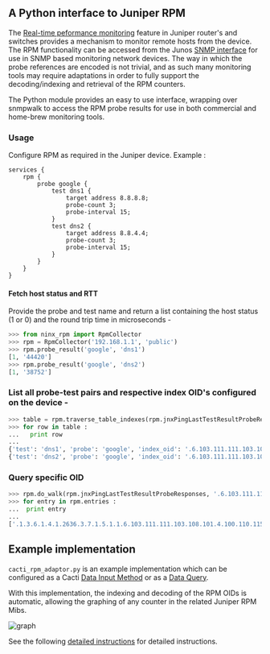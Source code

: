 ## A Python interface to Juniper RPM

The [Real-time peformance monitoring](http://www.juniper.net/techpubs/software/junos-security/junos-security96/junos-security-admin-guide/rpm-ov-section.html) feature in Juniper router's and switches provides a mechanism to monitor remote hosts from the device. The RPM functionality can be accessed from the Junos [SNMP interface](http://www.juniper.net/us/en/local/pdf/app-notes/3500145-en.pdf) for use in SNMP based monitoring network devices. The way in which the probe references are encoded is not trivial, and as such many monitoring tools may require adaptations in order to fully support the decoding/indexing and retrieval of the RPM counters.

The Python module provides an easy to use interface, wrapping over snmpwalk to access the RPM probe results for use in both commercial and home-brew monitoring tools.

### Usage

Configure RPM as required in the Juniper device. Example :
```
services {
    rpm {
        probe google {
            test dns1 {
                target address 8.8.8.8;
                probe-count 3;
                probe-interval 15;
            }
            test dns2 {
                target address 8.8.4.4;
                probe-count 3;
                probe-interval 15;
            }
        }
    }
}
```

#### Fetch host status and RTT
Provide the probe and test name and return a list containing the host status (1 or 0) and the round trip time in microseconds -
```python 
>>> from ninx_rpm import RpmCollector
>>> rpm = RpmCollector('192.168.1.1', 'public')
>>> rpm.probe_result('google', 'dns1')
[1, '44420']
>>> rpm.probe_result('google', 'dns2')
[1, '38752']
```
### List all probe-test pairs and respective index OID's configured on the device -
```python
>>> table = rpm.traverse_table_indexes(rpm.jnxPingLastTestResultProbeResponses)
>>> for row in table :
...   print row
... 
{'test': 'dns1', 'probe': 'google', 'index_oid': '.6.103.111.111.103.108.101.4.100.110.115.49'}
{'test': 'dns2', 'probe': 'google', 'index_oid': '.6.103.111.111.103.108.101.4.100.110.115.50'}
```
### Query specific OID
```python
>>> rpm.do_walk(rpm.jnxPingLastTestResultProbeResponses, '.6.103.111.111.103.108.101.4.100.110.115.49')
>>> for entry in rpm.entries :
...  print entry
... 
['.1.3.6.1.4.1.2636.3.7.1.5.1.1.6.103.111.111.103.108.101.4.100.110.115.49', '3']
```

## Example implementation
```cacti_rpm_adaptor.py``` is an example implementation which can be configured as a Cacti [Data Input Method](http://docs.cacti.net/manual:087:3a_advanced_topics.1_data_input_methods) or as a [Data Query](http://docs.cacti.net/manual:087:3a_advanced_topics.3_data_queries#data_queries). 

With this implementation, the indexing and decoding of the RPM OIDs is automatic, allowing the graphing of any counter in the related Juniper RPM Mibs.

![graph](https://raw.githubusercontent.com/packetflare/junos-rpm-interface/master/cacti-instructions/images/17.jpg)

See the following [detailed instructions](cacti-instructions/README.md) for detailed instructions.


